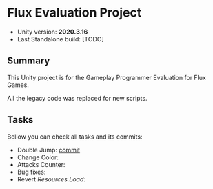 # Flux Evaluation Project

* Unity version: **2020.3.16**
* Last Standalone build: [TODO]

## Summary

This Unity project is for the Gameplay Programmer Evaluation for Flux Games.

All the legacy code was replaced for new scripts.

## Tasks

Bellow you can check all tasks and its commits: 

* Double Jump: [commit](/commit/d98d2713974317bc2df442fbadee2a8645fb1d93)
* Change Color:
* Attacks Counter:
* Bug fixes:
* Revert *Resources.Load*:
